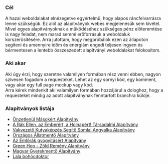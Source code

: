 <h3>Cél</h3>
<p>A hazai weboldalakat elnézegetve egyértelmű, hogy alapos ráncfelvarrásra lenne szükségük. Ez alól az alapítványok webes megjelenésük sem kivétel. Mivel egyes alapítványoknak a működéséhez szükséges pénz előteremtése is nagy feladat, nem marad semmi erőforrásuk a weboldaluk korszerűsítésére. Arra jutottam, hogy megpróbálok ezen az állapoton segíteni és amennyire időm és energiám engedi teljesen ingyen és bérmentesen a lentebb összeszedett alapítványi weboldalakat felokosítom.
</p>

<h3>Aki akar</h3>
<p>Aki úgy érzi, hogy szeretne valamilyen formában rész venni ebben, nagyon szívesen fogadom a requesteket. Lehet az egy sornyi kód, egy komment, vagy akár egy full page mockup vagy kód.
<br>
Arra kérek mindenkit aki valamilyen formában hozzájárul a dologhoz, hogy a requesteket mindig az adott alapítványnak fenntartott branchra küldje. 
</p>
<h3>Alapítványok listája</h3>
<ul>
	<li><a href="http://www.onzetlenul.hu/" target="_blank">Önzetlenül Másokért Alapítvány</a></li>
	<li><a href="http://www.rakellen.hu/" target="_blank">A Rák Ellen, az Emberért, a Holnapért! Társadalmi Alapítvány</a></li>
	<li><a href="http://vakvezetokutya.internettudakozo.hu/" target="_blank">Vakvezető Kutyaképzés Segítő Somlai Angyalka Alapítvány</a></li>
	<li><a href="http://www.allatmento.eu/" target="_blank">Országos Állatmentő Alapítvány</a></li>
	<li><a href="http://www.emlorakalapitvany.eoldal.hu/" target="_blank">Az Emlőrák gyógyításért Alapítvány</a></li>
	<li><a href="http://www.world-green-hope.com/" target="_blank">Green Hop - Zöld Remény Alapítvány</a></li>
	<li><a href="http://www.mgya.org/" target="_blank">Magyar Gyerekmentő Alapítvány</a></li>
	<li><a href="http://www.lalabohoc.hu/" target="_blank">Lala bohócdoktor</a></li>
</ul>
